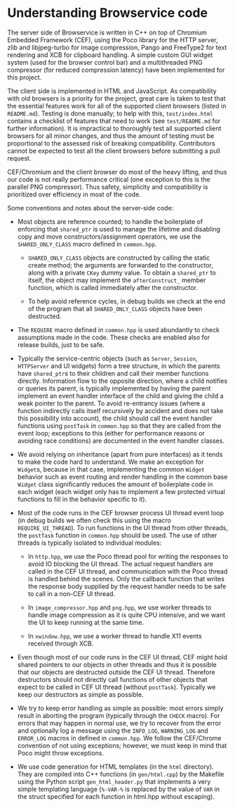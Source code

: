 # Understanding Browservice code

The server side of Browservice is written in C++ on top of Chromium Embedded Framework (CEF), using the Poco library for the HTTP server, zlib and libjpeg-turbo for image compression, Pango and FreeType2 for text rendering and XCB for clipboard handling. A simple custom GUI widget system (used for the browser control bar) and a multithreaded PNG compressor (for reduced compression latency) have been implemented for this project.

The client side is implemented in HTML and JavaScript. As compatibility with old browsers is a priority for the project, great care is taken to test that the essential features work for all of the supported client browsers (listed in `README.md`). Testing is done manually; to help with this, `test/index.html` contains a checklist of features that need to work (see `test/README.md` for further information). It is impractical to thoroughly test all supported client browsers for all minor changes, and thus the amount of testing must be proportional to the assessed risk of breaking compatibility. Contributors cannot be expected to test all the client browsers before submitting a pull request.

CEF/Chromium and the client browser do most of the heavy lifting, and thus our code is not really performance critical (one exception to this is the parallel PNG compressor). Thus safety, simplicity and compatibility is prioritized over efficiency in most of the code.

Some conventions and notes about the server-side code:

- Most objects are reference counted; to handle the boilerplate of enforcing that `shared_ptr` is used to manage the lifetime and disabling copy and move constructors/assignment operators, we use the `SHARED_ONLY_CLASS` macro defined in `common.hpp`.

  - `SHARED_ONLY_CLASS` objects are constructed by calling the static create method; the arguments are forwarded to the constructor, along with a private `CKey` dummy value. To obtain a `shared_ptr` to itself, the object may implement the `afterConstruct_` member function, which is called immediately after the constructor.

  - To help avoid reference cycles, in debug builds we check at the end of the program that all `SHARED_ONLY_CLASS` objects have been destructed.

- The `REQUIRE` macro defined in `common.hpp` is used abundantly to check assumptions made in the code. These checks are enabled also for release builds, just to be safe.

- Typically the service-centric objects (such as `Server`, `Session`, `HTTPServer` and UI widgets) form a tree structure, in which the parents have `shared_ptr`s to their children and call their member functions directly. Information flow to the opposite direction, where a child notifies or queries its parent, is typically implemented by having the parent implement an event handler interface of the child and giving the child a weak pointer to the parent. To avoid re-entrancy issues (where a function indirectly calls itself recursively by accident and does not take this possibility into account), the child should call the event handler functions using `postTask` in `common.hpp` so that they are called from the event loop; exceptions to this (either for performance reasons or avoiding race conditions) are documented in the event handler classes.

- We avoid relying on inheritance (apart from pure interfaces) as it tends to make the code hard to understand. We make an exception for `Widget`s, because in that case, implementing the common `Widget` behavior such as event routing and render handling in the common base `Widget` class significantly reduces the amount of boilerplate code in each widget (each widget only has to implement a few protected virtual functions to fill in the behavior specific to it).

- Most of the code runs in the CEF browser process UI thread event loop (in debug builds we often check this using the macro `REQUIRE_UI_THREAD`). To run functions in the UI thread from other threads, the `postTask` function in `common.hpp` should be used. The use of other threads is typically isolated to individual modules:

  - In `http.hpp`, we use the Poco thread pool for writing the responses to avoid IO blocking the UI thread. The actual request handlers are called in the CEF UI thread, and communication with the Poco thread is handled behind the scenes. Only the callback function that writes the response body supplied by the request handler needs to be safe to call in a non-CEF UI thread.

  - In `image_compressor.hpp` and `png.hpp`, we use worker threads to handle image compression as it is quite CPU intensive, and we want the UI to keep running at the same time.

  - In `xwindow.hpp`, we use a worker thread to handle X11 events received through XCB.

- Even though most of our code runs in the CEF UI thread, CEF might hold shared pointers to our objects in other threads and thus it is possible that our objects are destructed outside the CEF UI thread. Therefore destructors should not directly call functions of other objects that expect to be called in CEF UI thread (without `postTask`). Typically we keep our destructors as simple as possible.

- We try to keep error handling as simple as possible: most errors simply result in aborting the program (typically through the `CHECK` macro). For errors that may happen in normal use, we try to recover from the error and optionally log a message using the `INFO_LOG`, `WARNING_LOG` and `ERROR_LOG` macros in defined in `common.hpp`. We follow the CEF/Chrome convention of not using exceptions; however, we must keep in mind that Poco might throw exceptions.

- We use code generation for HTML templates (in the `html` directory). They are compiled into C++ functions (in `gen/html.cpp`) by the Makefile using the Python script `gen_html_header.py` that implements a very simple templating language (`%-VAR-%` is replaced by the value of `VAR` in the struct specified for each function in html.hpp without escaping).
